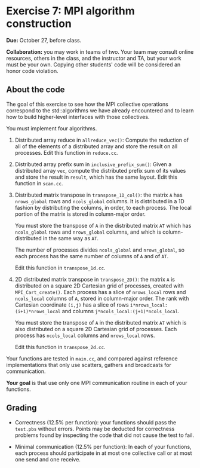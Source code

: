 
# Exercise 7: MPI algorithm construction

**Due:** October 27, before class.

**Collaboration:** you may work in teams of two.  Your team may consult online
resources, others in the class, and the instructor and TA, but your work must
be your own.  Copying other students' code will be considered an honor code
violation.

## About the code

The goal of this exercise to see how the MPI collective operations correspond
to the std::algorithms we have already encountered and to learn how to build
higher-level interfaces with those collectives.

You must implement four algorithms.

1. Distributed array reduce in `allreduce_vec()`: Compute the reduction of all
   of the elements of a distributed array and store the result on all processes.
   Edit this function in `reduce.cc`.

2. Distributed array prefix sum in `inclusive_prefix_sum()`: Given a distributed
   array `vec`, compute the distributed prefix sum of its values and store the result
   in `result`, which has the same layout.
   Edit this function in `scan.cc`.

3. Distributed matrix transpose in `transpose_1D_col()`: the matrix `A` has
   `nrows_global` rows and `ncols_global` columns.  It is distributed in a 1D fashion
   by distributing the columns, in order, to each process.
   The local portion of the matrix is stored in column-major order.
   
   You must store the transpose of `A` in the distributed matrix `AT` which has
   `ncols_global` rows and `nrows_global` columns, and which is
   column-distributed in the same way as `AT`.

   The number of processes divides `ncols_global` and `nrows_global`, so each process has the same
   number of columns of `A` and of `AT`.

   Edit this function in `transpose_1d.cc`.

4. 2D distributed matrix transpose in `transpose_2D()`: the matrix `A` is distributed
   on a square 2D Cartesian grid of processes, created with `MPI_Cart_create()`.
   Each process has a slice of `nrows_local` rows and `ncols_local` columns of `A`, stored
   in column-major order.  The rank with Cartesian coordinate `(i,j)` has a slice of rows
   `i*nrows_local:(i+1)*nrows_local` and columns `j*ncols_local:(j+1)*ncols_local`.

   You must store the transpose of `A` in the distributed matrix `AT` which is also
   distributed on a square 2D Cartesian grid of processes. Each process has `ncols_local` columns
   and `nrows_local` rows.

   Edit this function in `transpose_2d.cc`.

Your functions are tested in `main.cc`, and compared against reference implementations that only
use scatters, gathers and broadcasts for communication.

**Your goal** is that use only one MPI communication routine in each of your functions.

## Grading

- Correctness (12.5% per function): your functions should pass the `test.pbs`
  without errors.  Points may be deducted for correctness problems found by
  inspecting the code that did not cause the test to fail.

- Minimal communication (12.5% per function): In each of your functions, each
  process should participate in at most one collective call or at most one send
  and one receive.
